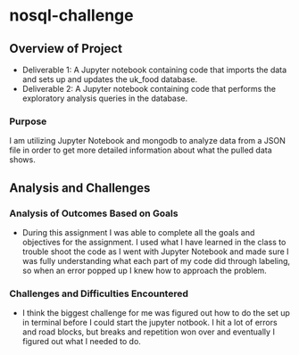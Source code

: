 # nosql-challenge
## Overview of Project

* Deliverable 1: A Jupyter notebook containing code that imports the data and sets up and updates the uk_food database.
* Deliverable 2: A Jupyter notebook containing code that performs the exploratory analysis queries in the database.
 
### Purpose

I am utilizing Jupyter Notebook and mongodb to analyze data from a JSON file in order to get more detailed information about what the pulled data shows.

## Analysis and Challenges

### Analysis of Outcomes Based on Goals

* During this assignment I was able to complete all the goals and objectives for the assignment. I used what I have learned in the class to trouble shoot the code as I went with Jupyter Notebook and made sure I was fully understanding what each part of my code did through labeling, so when an error popped up I knew how to approach the problem.

### Challenges and Difficulties Encountered

* I think the biggest challenge for me was figured out how to do the set up in terminal before I could start the jupyter notbook. I hit a lot of errors and road blocks, but breaks and repetition won over and eventually I figured out what I needed to do.

